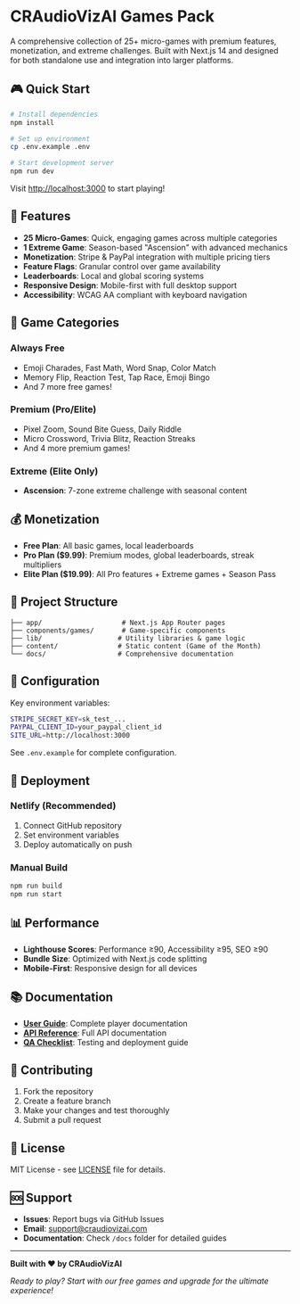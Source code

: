 # CRAudioVizAI Games Pack

A comprehensive collection of 25+ micro-games with premium features, monetization, and extreme challenges. Built with Next.js 14 and designed for both standalone use and integration into larger platforms.

## 🎮 Quick Start

```bash
# Install dependencies
npm install

# Set up environment
cp .env.example .env

# Start development server
npm run dev
```

Visit [http://localhost:3000](http://localhost:3000) to start playing!

## 🚀 Features

- **25 Micro-Games**: Quick, engaging games across multiple categories
- **1 Extreme Game**: Season-based "Ascension" with advanced mechanics  
- **Monetization**: Stripe & PayPal integration with multiple pricing tiers
- **Feature Flags**: Granular control over game availability
- **Leaderboards**: Local and global scoring systems
- **Responsive Design**: Mobile-first with full desktop support
- **Accessibility**: WCAG AA compliant with keyboard navigation

## 🎯 Game Categories

### Always Free
- Emoji Charades, Fast Math, Word Snap, Color Match
- Memory Flip, Reaction Test, Tap Race, Emoji Bingo
- And 7 more free games!

### Premium (Pro/Elite)
- Pixel Zoom, Sound Bite Guess, Daily Riddle
- Micro Crossword, Trivia Blitz, Reaction Streaks
- And 4 more premium games!

### Extreme (Elite Only)
- **Ascension**: 7-zone extreme challenge with seasonal content

## 💰 Monetization

- **Free Plan**: All basic games, local leaderboards
- **Pro Plan ($9.99)**: Premium modes, global leaderboards, streak multipliers
- **Elite Plan ($19.99)**: All Pro features + Extreme games + Season Pass

## 📁 Project Structure

```
├── app/                    # Next.js App Router pages
├── components/games/       # Game-specific components
├── lib/                   # Utility libraries & game logic
├── content/               # Static content (Game of the Month)
└── docs/                  # Comprehensive documentation
```

## 🔧 Configuration

Key environment variables:

```bash
STRIPE_SECRET_KEY=sk_test_...
PAYPAL_CLIENT_ID=your_paypal_client_id
SITE_URL=http://localhost:3000
```

See `.env.example` for complete configuration.

## 🚀 Deployment

### Netlify (Recommended)
1. Connect GitHub repository
2. Set environment variables
3. Deploy automatically on push

### Manual Build
```bash
npm run build
npm run start
```

## 📊 Performance

- **Lighthouse Scores**: Performance ≥90, Accessibility ≥95, SEO ≥90
- **Bundle Size**: Optimized with Next.js code splitting
- **Mobile-First**: Responsive design for all devices

## 📚 Documentation

- **[User Guide](docs/USER_GUIDE.md)**: Complete player documentation
- **[API Reference](docs/API_REFERENCE.md)**: Full API documentation  
- **[QA Checklist](docs/QA_CHECKLIST.md)**: Testing and deployment guide

## 🤝 Contributing

1. Fork the repository
2. Create a feature branch
3. Make your changes and test thoroughly
4. Submit a pull request

## 📄 License

MIT License - see [LICENSE](LICENSE) file for details.

## 🆘 Support

- **Issues**: Report bugs via GitHub Issues
- **Email**: support@craudiovizai.com
- **Documentation**: Check `/docs` folder for detailed guides

---

**Built with ❤️ by CRAudioVizAI**

*Ready to play? Start with our free games and upgrade for the ultimate experience!*

<!-- Deployment triggered: 2025-10-25 01:27:29 UTC -->


<!-- Preview Deployment Trigger: 2025-10-25 02:09:17 -->

<!-- Preview Deploy: 2025-10-25 02:25:16 -->
